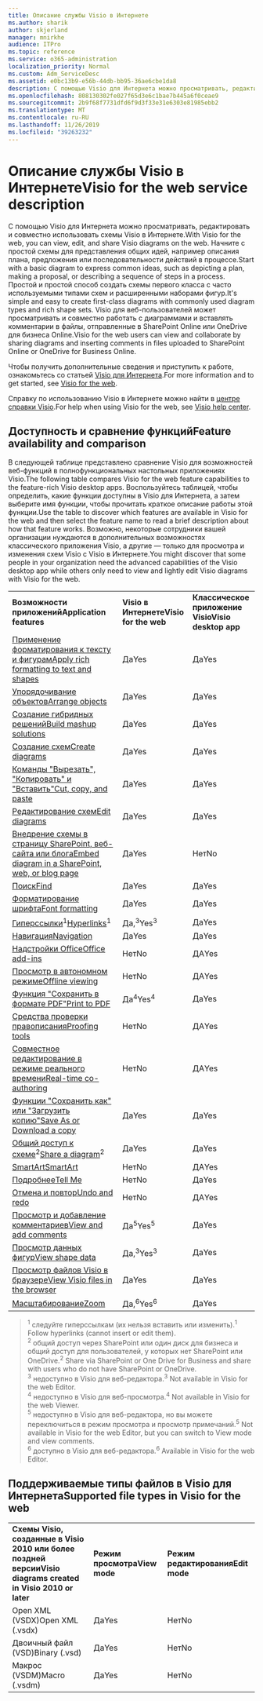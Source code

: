 ```yaml
---
title: Описание службы Visio в Интернете
ms.author: sharik
author: skjerland
manager: mnirkhe
audience: ITPro
ms.topic: reference
ms.service: o365-administration
localization_priority: Normal
ms.custom: Adm_ServiceDesc
ms.assetid: e0bc13b9-e56b-44db-bb95-36ae6cbe1da8
description: С помощью Visio для Интернета можно просматривать, редактировать и совместно использовать схемы Visio в Интернете.
ms.openlocfilehash: 808130302fe027f65d3e6c1bae7b445a6f0ceae9
ms.sourcegitcommit: 2b9f68f7731dfd6f9d3f33e31e6303e81985ebb2
ms.translationtype: MT
ms.contentlocale: ru-RU
ms.lasthandoff: 11/26/2019
ms.locfileid: "39263232"
---
```

# <a name="visio-for-the-web-service-description"></a><span data-ttu-id="b1d44-103">Описание службы Visio в Интернете</span><span class="sxs-lookup"><span data-stu-id="b1d44-103">Visio for the web service description</span></span>

<span data-ttu-id="b1d44-104">С помощью Visio для Интернета можно просматривать, редактировать и совместно использовать схемы Visio в Интернете.</span><span class="sxs-lookup"><span data-stu-id="b1d44-104">With Visio for the web, you can view, edit, and share Visio diagrams on the web.</span></span> <span data-ttu-id="b1d44-105">Начните с простой схемы для представления общих идей, например описания плана, предложения или последовательности действий в процессе.</span><span class="sxs-lookup"><span data-stu-id="b1d44-105">Start with a basic diagram to express common ideas, such as depicting a plan, making a proposal, or describing a sequence of steps in a process.</span></span> <span data-ttu-id="b1d44-106">Простой и простой способ создать схемы первого класса с часто используемыми типами схем и расширенными наборами фигур.</span><span class="sxs-lookup"><span data-stu-id="b1d44-106">It's simple and easy to create first-class diagrams with commonly used diagram types and rich shape sets.</span></span> <span data-ttu-id="b1d44-107">Visio для веб-пользователей может просматривать и совместно работать с диаграммами и вставлять комментарии в файлы, отправленные в SharePoint Online или OneDrive для бизнеса Online.</span><span class="sxs-lookup"><span data-stu-id="b1d44-107">Visio for the web users can view and collaborate by sharing diagrams and inserting comments in files uploaded to SharePoint Online or OneDrive for Business Online.</span></span>
  
<span data-ttu-id="b1d44-108">Чтобы получить дополнительные сведения и приступить к работе, ознакомьтесь со статьей [Visio для Интернета](https://products.office.com/en-US/visio/visio-online).</span><span class="sxs-lookup"><span data-stu-id="b1d44-108">For more information and to get started, see [Visio for the web](https://products.office.com/en-US/visio/visio-online).</span></span>
  
<span data-ttu-id="b1d44-109">Справку по использованию Visio в Интернете можно найти в [центре справки Visio](https://support.office.com/visio).</span><span class="sxs-lookup"><span data-stu-id="b1d44-109">For help when using Visio for the web, see [Visio help center](https://support.office.com/visio).</span></span>
  
## <a name="feature-availability-and-comparison"></a><span data-ttu-id="b1d44-110">Доступность и сравнение функций</span><span class="sxs-lookup"><span data-stu-id="b1d44-110">Feature availability and comparison</span></span>

<span data-ttu-id="b1d44-111">В следующей таблице представлено сравнение Visio для возможностей веб-функций в полнофункциональных настольных приложениях Visio.</span><span class="sxs-lookup"><span data-stu-id="b1d44-111">The following table compares Visio for the web feature capabilities to the feature-rich Visio desktop apps.</span></span> <span data-ttu-id="b1d44-112">Воспользуйтесь таблицей, чтобы определить, какие функции доступны в Visio для Интернета, а затем выберите имя функции, чтобы прочитать краткое описание работы этой функции.</span><span class="sxs-lookup"><span data-stu-id="b1d44-112">Use the table to discover which features are available in Visio for the web and then select the feature name to read a brief description about how that feature works.</span></span> <span data-ttu-id="b1d44-113">Возможно, некоторые сотрудники вашей организации нуждаются в дополнительных возможностях классического приложения Visio, а другие — только для просмотра и изменения схем Visio с Visio в Интернете.</span><span class="sxs-lookup"><span data-stu-id="b1d44-113">You might discover that some people in your organization need the advanced capabilities of the Visio desktop app while others only need to view and lightly edit Visio diagrams with Visio for the web.</span></span> 
  
||||
|:-----|:-----|:-----|
|<span data-ttu-id="b1d44-114">**Возможности приложений**</span><span class="sxs-lookup"><span data-stu-id="b1d44-114">**Application features**</span></span> <br/> |<span data-ttu-id="b1d44-115">**Visio в Интернете**</span><span class="sxs-lookup"><span data-stu-id="b1d44-115">**Visio for the web**</span></span> <br/> |<span data-ttu-id="b1d44-116">**Классическое приложение Visio**</span><span class="sxs-lookup"><span data-stu-id="b1d44-116">**Visio desktop app**</span></span> <br/> |
|[<span data-ttu-id="b1d44-117">Применение форматирования к тексту и фигурам</span><span class="sxs-lookup"><span data-stu-id="b1d44-117">Apply rich formatting to text and shapes</span></span>](visio-online.md#apply-rich-formatting-to-text-and-shapes) <br/> |<span data-ttu-id="b1d44-118">Да</span><span class="sxs-lookup"><span data-stu-id="b1d44-118">Yes</span></span>  <br/> |<span data-ttu-id="b1d44-119">Да</span><span class="sxs-lookup"><span data-stu-id="b1d44-119">Yes</span></span>  <br/> |
|[<span data-ttu-id="b1d44-120">Упорядочивание объектов</span><span class="sxs-lookup"><span data-stu-id="b1d44-120">Arrange objects</span></span>](visio-online.md#arrange-objects) <br/> |<span data-ttu-id="b1d44-121">Да</span><span class="sxs-lookup"><span data-stu-id="b1d44-121">Yes</span></span>  <br/> |<span data-ttu-id="b1d44-122">Да</span><span class="sxs-lookup"><span data-stu-id="b1d44-122">Yes</span></span>  <br/> |
|[<span data-ttu-id="b1d44-123">Создание гибридных решений</span><span class="sxs-lookup"><span data-stu-id="b1d44-123">Build mashup solutions</span></span>](visio-online.md#build-mashup-solutions) <br/> |<span data-ttu-id="b1d44-124">Да</span><span class="sxs-lookup"><span data-stu-id="b1d44-124">Yes</span></span>  <br/> |<span data-ttu-id="b1d44-125">Да</span><span class="sxs-lookup"><span data-stu-id="b1d44-125">Yes</span></span>  <br/> |
|[<span data-ttu-id="b1d44-126">Создание схем</span><span class="sxs-lookup"><span data-stu-id="b1d44-126">Create diagrams</span></span>](visio-online.md#create-diagrams) <br/> |<span data-ttu-id="b1d44-127">Да</span><span class="sxs-lookup"><span data-stu-id="b1d44-127">Yes</span></span>  <br/> |<span data-ttu-id="b1d44-128">Да</span><span class="sxs-lookup"><span data-stu-id="b1d44-128">Yes</span></span>  <br/> |
|[<span data-ttu-id="b1d44-129">Команды "Вырезать", "Копировать" и "Вставить"</span><span class="sxs-lookup"><span data-stu-id="b1d44-129">Cut, copy, and paste</span></span>](visio-online.md#cut-copy-and-paste) <br/> |<span data-ttu-id="b1d44-130">Да</span><span class="sxs-lookup"><span data-stu-id="b1d44-130">Yes</span></span>  <br/> |<span data-ttu-id="b1d44-131">Да</span><span class="sxs-lookup"><span data-stu-id="b1d44-131">Yes</span></span>  <br/> |
|[<span data-ttu-id="b1d44-132">Редактирование схем</span><span class="sxs-lookup"><span data-stu-id="b1d44-132">Edit diagrams</span></span>](visio-online.md#edit-diagrams) <br/> |<span data-ttu-id="b1d44-133">Да</span><span class="sxs-lookup"><span data-stu-id="b1d44-133">Yes</span></span>  <br/> |<span data-ttu-id="b1d44-134">Да</span><span class="sxs-lookup"><span data-stu-id="b1d44-134">Yes</span></span>  <br/> |
|[<span data-ttu-id="b1d44-135">Внедрение схемы в страницу SharePoint, веб-сайта или блога</span><span class="sxs-lookup"><span data-stu-id="b1d44-135">Embed diagram in a SharePoint, web, or blog page</span></span>](visio-online.md#embed-diagram-in-a-sharepoint-web-or-blog-page) <br/> |<span data-ttu-id="b1d44-136">Да</span><span class="sxs-lookup"><span data-stu-id="b1d44-136">Yes</span></span>  <br/> |<span data-ttu-id="b1d44-137">Нет</span><span class="sxs-lookup"><span data-stu-id="b1d44-137">No</span></span>  <br/> |
|[<span data-ttu-id="b1d44-138">Поиск</span><span class="sxs-lookup"><span data-stu-id="b1d44-138">Find</span></span>](visio-online.md#find) <br/> |<span data-ttu-id="b1d44-139">Да</span><span class="sxs-lookup"><span data-stu-id="b1d44-139">Yes</span></span>  <br/> |<span data-ttu-id="b1d44-140">Да</span><span class="sxs-lookup"><span data-stu-id="b1d44-140">Yes</span></span>  <br/> |
|[<span data-ttu-id="b1d44-141">Форматирование шрифта</span><span class="sxs-lookup"><span data-stu-id="b1d44-141">Font formatting</span></span>](visio-online.md#font-formatting) <br/> |<span data-ttu-id="b1d44-142">Да</span><span class="sxs-lookup"><span data-stu-id="b1d44-142">Yes</span></span>  <br/> |<span data-ttu-id="b1d44-143">Да</span><span class="sxs-lookup"><span data-stu-id="b1d44-143">Yes</span></span>  <br/> |
|<span data-ttu-id="b1d44-144">[Гиперссылки](visio-online.md#hyperlinks)<sup>1</sup></span><span class="sxs-lookup"><span data-stu-id="b1d44-144">[Hyperlinks](visio-online.md#hyperlinks)<sup>1</sup></span></span> <br/> |<span data-ttu-id="b1d44-145">Да,<sup>3</sup></span><span class="sxs-lookup"><span data-stu-id="b1d44-145">Yes<sup>3</sup></span></span> <br/> |<span data-ttu-id="b1d44-146">Да</span><span class="sxs-lookup"><span data-stu-id="b1d44-146">Yes</span></span>  <br/> |
|[<span data-ttu-id="b1d44-147">Навигация</span><span class="sxs-lookup"><span data-stu-id="b1d44-147">Navigation</span></span>](visio-online.md#navigation) <br/> |<span data-ttu-id="b1d44-148">Да</span><span class="sxs-lookup"><span data-stu-id="b1d44-148">Yes</span></span>  <br/> |<span data-ttu-id="b1d44-149">Да</span><span class="sxs-lookup"><span data-stu-id="b1d44-149">Yes</span></span>  <br/> |
|[<span data-ttu-id="b1d44-150">Надстройки Office</span><span class="sxs-lookup"><span data-stu-id="b1d44-150">Office add-ins</span></span>](visio-online.md#office-add-ins) <br/> |<span data-ttu-id="b1d44-151">Нет</span><span class="sxs-lookup"><span data-stu-id="b1d44-151">No</span></span>  <br/> |<span data-ttu-id="b1d44-152">ДА</span><span class="sxs-lookup"><span data-stu-id="b1d44-152">Yes</span></span>  <br/> |
|[<span data-ttu-id="b1d44-153">Просмотр в автономном режиме</span><span class="sxs-lookup"><span data-stu-id="b1d44-153">Offline viewing</span></span>](visio-online.md#offline-viewing) <br/> |<span data-ttu-id="b1d44-154">Нет</span><span class="sxs-lookup"><span data-stu-id="b1d44-154">No</span></span>  <br/> |<span data-ttu-id="b1d44-155">ДА</span><span class="sxs-lookup"><span data-stu-id="b1d44-155">Yes</span></span>  <br/> |
|[<span data-ttu-id="b1d44-156">Функция "Сохранить в формате PDF"</span><span class="sxs-lookup"><span data-stu-id="b1d44-156">Print to PDF</span></span>](visio-online.md#print-to-pdf) <br/> |<span data-ttu-id="b1d44-157">Да<sup>4</sup></span><span class="sxs-lookup"><span data-stu-id="b1d44-157">Yes<sup>4</sup></span></span> <br/> |<span data-ttu-id="b1d44-158">Да</span><span class="sxs-lookup"><span data-stu-id="b1d44-158">Yes</span></span>  <br/> |
|[<span data-ttu-id="b1d44-159">Средства проверки правописания</span><span class="sxs-lookup"><span data-stu-id="b1d44-159">Proofing tools</span></span>](visio-online.md#proofing-tools) <br/> |<span data-ttu-id="b1d44-160">Нет</span><span class="sxs-lookup"><span data-stu-id="b1d44-160">No</span></span>  <br/> |<span data-ttu-id="b1d44-161">ДА</span><span class="sxs-lookup"><span data-stu-id="b1d44-161">Yes</span></span>  <br/> |
|[<span data-ttu-id="b1d44-162">Совместное редактирование в режиме реального времени</span><span class="sxs-lookup"><span data-stu-id="b1d44-162">Real-time co-authoring</span></span>](visio-online.md#real-time-co-authoring) <br/> |<span data-ttu-id="b1d44-163">Нет</span><span class="sxs-lookup"><span data-stu-id="b1d44-163">No</span></span>  <br/> |<span data-ttu-id="b1d44-164">ДА</span><span class="sxs-lookup"><span data-stu-id="b1d44-164">Yes</span></span>  <br/> |
|[<span data-ttu-id="b1d44-165">Функции "Сохранить как" или "Загрузить копию"</span><span class="sxs-lookup"><span data-stu-id="b1d44-165">Save As or Download a copy</span></span>](visio-online.md#save-as-or-download-a-copy) <br/> |<span data-ttu-id="b1d44-166">Да</span><span class="sxs-lookup"><span data-stu-id="b1d44-166">Yes</span></span>  <br/> |<span data-ttu-id="b1d44-167">Да</span><span class="sxs-lookup"><span data-stu-id="b1d44-167">Yes</span></span>  <br/> |
|<span data-ttu-id="b1d44-168">[Общий доступ к схеме](visio-online.md#share-a-diagram)<sup>2</sup></span><span class="sxs-lookup"><span data-stu-id="b1d44-168">[Share a diagram](visio-online.md#share-a-diagram)<sup>2</sup></span></span> <br/> |<span data-ttu-id="b1d44-169">Да</span><span class="sxs-lookup"><span data-stu-id="b1d44-169">Yes</span></span>  <br/> |<span data-ttu-id="b1d44-170">Да</span><span class="sxs-lookup"><span data-stu-id="b1d44-170">Yes</span></span>  <br/> |
|[<span data-ttu-id="b1d44-171">SmartArt</span><span class="sxs-lookup"><span data-stu-id="b1d44-171">SmartArt</span></span>](visio-online.md#smartart) <br/> |<span data-ttu-id="b1d44-172">Нет</span><span class="sxs-lookup"><span data-stu-id="b1d44-172">No</span></span>  <br/> |<span data-ttu-id="b1d44-173">ДА</span><span class="sxs-lookup"><span data-stu-id="b1d44-173">Yes</span></span>  <br/> |
|[<span data-ttu-id="b1d44-174">Подробнее</span><span class="sxs-lookup"><span data-stu-id="b1d44-174">Tell Me</span></span>](visio-online.md#tell-me) <br/> |<span data-ttu-id="b1d44-175">Нет</span><span class="sxs-lookup"><span data-stu-id="b1d44-175">No</span></span>  <br/> |<span data-ttu-id="b1d44-176">Да</span><span class="sxs-lookup"><span data-stu-id="b1d44-176">Yes</span></span>  <br/> |
|[<span data-ttu-id="b1d44-177">Отмена и повтор</span><span class="sxs-lookup"><span data-stu-id="b1d44-177">Undo and redo</span></span>](visio-online.md#undo-and-redo) <br/> |<span data-ttu-id="b1d44-178">Нет</span><span class="sxs-lookup"><span data-stu-id="b1d44-178">No</span></span>  <br/> |<span data-ttu-id="b1d44-179">ДА</span><span class="sxs-lookup"><span data-stu-id="b1d44-179">Yes</span></span>  <br/> |
|[<span data-ttu-id="b1d44-180">Просмотр и добавление комментариев</span><span class="sxs-lookup"><span data-stu-id="b1d44-180">View and add comments</span></span>](visio-online.md#view-and-add-comments) <br/> |<span data-ttu-id="b1d44-181">Да<sup>5</sup></span><span class="sxs-lookup"><span data-stu-id="b1d44-181">Yes<sup>5</sup></span></span> <br/> |<span data-ttu-id="b1d44-182">Да</span><span class="sxs-lookup"><span data-stu-id="b1d44-182">Yes</span></span>  <br/> |
|[<span data-ttu-id="b1d44-183">Просмотр данных фигур</span><span class="sxs-lookup"><span data-stu-id="b1d44-183">View shape data</span></span>](visio-online.md#view-shape-data) <br/> |<span data-ttu-id="b1d44-184">Да,<sup>3</sup></span><span class="sxs-lookup"><span data-stu-id="b1d44-184">Yes<sup>3</sup></span></span> <br/> |<span data-ttu-id="b1d44-185">Да</span><span class="sxs-lookup"><span data-stu-id="b1d44-185">Yes</span></span>  <br/> |
|[<span data-ttu-id="b1d44-186">Просмотр файлов Visio в браузере</span><span class="sxs-lookup"><span data-stu-id="b1d44-186">View Visio files in the browser</span></span>](visio-online.md#view-visio-files-in-the-browser) <br/> |<span data-ttu-id="b1d44-187">Да</span><span class="sxs-lookup"><span data-stu-id="b1d44-187">Yes</span></span>  <br/> |<span data-ttu-id="b1d44-188">Да</span><span class="sxs-lookup"><span data-stu-id="b1d44-188">Yes</span></span>  <br/> |
|[<span data-ttu-id="b1d44-189">Масштабирование</span><span class="sxs-lookup"><span data-stu-id="b1d44-189">Zoom</span></span>](visio-online.md#zoom) <br/> |<span data-ttu-id="b1d44-190">Да,<sup>6</sup></span><span class="sxs-lookup"><span data-stu-id="b1d44-190">Yes<sup>6</sup></span></span> <br/> |<span data-ttu-id="b1d44-191">Да</span><span class="sxs-lookup"><span data-stu-id="b1d44-191">Yes</span></span>  <br/> |
   
> <span data-ttu-id="b1d44-192"><sup>1</sup> следуйте гиперссылкам (их нельзя вставить или изменить).</span><span class="sxs-lookup"><span data-stu-id="b1d44-192"><sup>1</sup> Follow hyperlinks (cannot insert or edit them).</span></span> 
<br/><span data-ttu-id="b1d44-193"><sup>2</sup> общий доступ через SharePoint или один диск для бизнеса и общий доступ для пользователей, у которых нет SharePoint или OneDrive.</span><span class="sxs-lookup"><span data-stu-id="b1d44-193"><sup>2</sup> Share via SharePoint or One Drive for Business and share with users who do not have SharePoint or OneDrive.</span></span> 
<br/> <span data-ttu-id="b1d44-194"><sup>3</sup> недоступно в Visio для веб-редактора.</span><span class="sxs-lookup"><span data-stu-id="b1d44-194"><sup>3</sup> Not available in Visio for the web Editor.</span></span>
<br/><span data-ttu-id="b1d44-195"><sup>4</sup> недоступно в Visio для веб-просмотра.</span><span class="sxs-lookup"><span data-stu-id="b1d44-195"><sup>4</sup> Not available in Visio for the web Viewer.</span></span> 
<br/><span data-ttu-id="b1d44-196"><sup>5</sup> недоступно в Visio для веб-редактора, но вы можете переключиться в режим просмотра и просмотр примечаний.</span><span class="sxs-lookup"><span data-stu-id="b1d44-196"><sup>5</sup> Not available in Visio for the web Editor, but you can switch to View mode and view comments.</span></span> 
<br/><span data-ttu-id="b1d44-197"><sup>6</sup> доступно в Visio для веб-редактора.</span><span class="sxs-lookup"><span data-stu-id="b1d44-197"><sup>6</sup> Available in Visio for the web Editor.</span></span> 
  
## <a name="supported-file-types-in-visio-for-the-web"></a><span data-ttu-id="b1d44-198">Поддерживаемые типы файлов в Visio для Интернета</span><span class="sxs-lookup"><span data-stu-id="b1d44-198">Supported file types in Visio for the web</span></span>

||||
|:-----|:-----|:-----|
|<span data-ttu-id="b1d44-199">**Схемы Visio, созданные в Visio 2010 или более поздней версии**</span><span class="sxs-lookup"><span data-stu-id="b1d44-199">**Visio diagrams created in Visio 2010 or later**</span></span> <br/> |<span data-ttu-id="b1d44-200">**Режим просмотра**</span><span class="sxs-lookup"><span data-stu-id="b1d44-200">**View mode**</span></span> <br/> |<span data-ttu-id="b1d44-201">**Режим редактирования**</span><span class="sxs-lookup"><span data-stu-id="b1d44-201">**Edit mode**</span></span> <br/> |
|<span data-ttu-id="b1d44-202">Open XML (VSDX)</span><span class="sxs-lookup"><span data-stu-id="b1d44-202">Open XML (.vsdx)</span></span>  <br/> |<span data-ttu-id="b1d44-203">Да</span><span class="sxs-lookup"><span data-stu-id="b1d44-203">Yes</span></span>  <br/> |<span data-ttu-id="b1d44-204">Нет</span><span class="sxs-lookup"><span data-stu-id="b1d44-204">No</span></span>  <br/> |
|<span data-ttu-id="b1d44-205">Двоичный файл (VSD)</span><span class="sxs-lookup"><span data-stu-id="b1d44-205">Binary (.vsd)</span></span>  <br/> |<span data-ttu-id="b1d44-206">Да</span><span class="sxs-lookup"><span data-stu-id="b1d44-206">Yes</span></span>  <br/> |<span data-ttu-id="b1d44-207">Нет</span><span class="sxs-lookup"><span data-stu-id="b1d44-207">No</span></span>  <br/> |
|<span data-ttu-id="b1d44-208">Макрос (VSDM)</span><span class="sxs-lookup"><span data-stu-id="b1d44-208">Macro (.vsdm)</span></span>  <br/> |<span data-ttu-id="b1d44-209">Да</span><span class="sxs-lookup"><span data-stu-id="b1d44-209">Yes</span></span>  <br/> |<span data-ttu-id="b1d44-210">Нет</span><span class="sxs-lookup"><span data-stu-id="b1d44-210">No</span></span>  <br/> |
   

